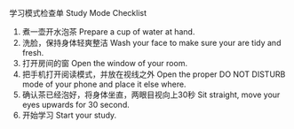 学习模式检查单 Study Mode Checklist 

1. 煮一壶开水泡茶 Prepare a cup of water at hand. 
2. 洗脸，保持身体轻爽整洁 Wash your face to make sure your are tidy and fresh. 
3. 打开房间的窗 Open the window of your room.
4. 把手机打开阅读模式，并放在视线之外 Open the proper DO NOT DISTURB mode of your phone and place it else where.
5. 确认茶已经泡好，将身体坐直，两眼目视向上30秒 Sit straight, move your eyes upwards for 30 second.
6. 开始学习 Start your study.